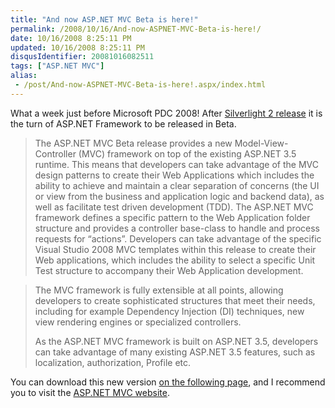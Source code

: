 ```yaml
---
title: "And now ASP.NET MVC Beta is here!"
permalink: /2008/10/16/And-now-ASPNET-MVC-Beta-is-here!/
date: 10/16/2008 8:25:11 PM
updated: 10/16/2008 8:25:11 PM
disqusIdentifier: 20081016082511
tags: ["ASP.NET MVC"]
alias:
 - /post/And-now-ASPNET-MVC-Beta-is-here!.aspx/index.html
---
```

What a week just before Microsoft PDC 2008! After [Silverlight 2 release](http://weblogs.asp.net/lkempe/archive/2008/10/14/silverlight-2-is-really-released-now.aspx) it is the turn of ASP.NET Framework to be released in Beta.

> The ASP.NET MVC Beta release provides a new Model-View-Controller (MVC) framework on top of the existing ASP.NET 3.5 runtime. This means that developers can take advantage of the MVC design patterns to create their Web Applications which includes the ability to achieve and maintain a clear separation of concerns (the UI or view from the business and application logic and backend data), as well as facilitate test driven development (TDD). The ASP.NET MVC framework defines a specific pattern to the Web Application folder structure and provides a controller base-class to handle and process requests for “actions”. Developers can take advantage of the specific Visual Studio 2008 MVC templates within this release to create their Web applications, which includes the ability to select a specific Unit Test structure to accompany their Web Application development.
<!-- more -->
> 
> The MVC framework is fully extensible at all points, allowing developers to create sophisticated structures that meet their needs, including for example Dependency Injection (DI) techniques, new view rendering engines or specialized controllers.
> 
> As the ASP.NET MVC framework is built on ASP.NET 3.5, developers can take advantage of many existing ASP.NET 3.5 features, such as localization, authorization, Profile etc.

You can download this new version [on the following page](http://www.microsoft.com/downloads/details.aspx?familyid=a24d1e00-cd35-4f66-baa0-2362bdde0766&displaylang=en&tm), and I recommend you to visit the [ASP.NET MVC website](http://www.asp.net/mvc/).
